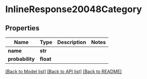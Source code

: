# InlineResponse20048Category

## Properties
Name | Type | Description | Notes
------------ | ------------- | ------------- | -------------
**name** | **str** |  | 
**probability** | **float** |  | 

[[Back to Model list]](../README.md#documentation-for-models) [[Back to API list]](../README.md#documentation-for-api-endpoints) [[Back to README]](../README.md)


